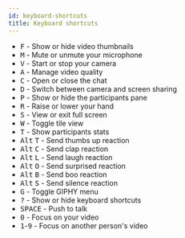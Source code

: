 ```yaml
---
id: keyboard-shortcuts
title: Keyboard shortcuts
---
```


* <kbd>F</kbd> - Show or hide video thumbnails
* <kbd>M</kbd> - Mute or unmute your microphone
* <kbd>V</kbd> - Start or stop your camera
* <kbd>A</kbd> - Manage video quality
* <kbd>C</kbd> - Open or close the chat
* <kbd>D</kbd> - Switch between camera and screen sharing
* <kbd>P</kbd> - Show or hide the participants pane
* <kbd>R</kbd> - Raise or lower your hand
* <kbd>S</kbd> - View or exit full screen
* <kbd>W</kbd> - Toggle tile view
* <kbd>T</kbd> - Show participants stats
* <kbd>Alt</kbd> <kbd>T</kbd> - Send thumbs up reaction
* <kbd>Alt</kbd> <kbd>C</kbd> - Send clap reaction
* <kbd>Alt</kbd> <kbd>L</kbd> - Send laugh reaction
* <kbd>Alt</kbd> <kbd>O</kbd> - Send surprised reaction
* <kbd>Alt</kbd> <kbd>B</kbd> - Send boo reaction
* <kbd>Alt</kbd> <kbd>S</kbd> - Send silence reaction
* <kbd>G</kbd> - Toggle GIPHY menu
* <kbd>?</kbd> - Show or hide keyboard shortcuts
* <kbd>SPACE</kbd> - Push to talk
* <kbd>0</kbd> - Focus on your video
* <kbd>1</kbd>-<kbd>9</kbd> - Focus on another person's video
